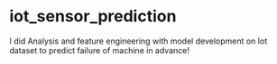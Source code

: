 # iot_sensor_prediction
I did Analysis and feature engineering with model development on Iot dataset to predict failure of machine in advance!

